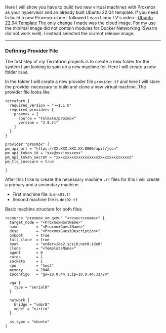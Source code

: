 Here I will show you have to build two new virtual machines with Proxmox as your hypervisor and an already built Ubuntu 22.04 template. If you need to build a new Proxmox clone I followed Learn Linux TV's video : [Ubuntu 22.04 Template](https://www.youtube.com/watch?v=MJgIm03Jxdo&t=1180s) The only change I made was the cloud image. For my use the minimal image did not contain modules for Docker Networking (Swarm did not work well). I instead selected the current release image.

---
### Defining Provider File

The first step of my Terraform projects is to create a new folder for the system I am looking to spin up a new machine for. Here I will create a new folder `bind`.

In the folder I will create a new provider file `provider.tf` and here I will store the provider necessary to build and clone a new virtual machine. The provider file looks like


```hcl
terraform {
  required_version = ">=1.1.0"
  required_providers {
    proxmox = {
      source = "telmate/proxmox"
      version = "2.9.11"
    }
  }
} 

provider "proxmox" {
pm_api_url = "https://XX.XXX.XXX.XX:8006/api2/json"
pm_api_token_id = "xxx@xxx!xxxxxxx"
pm_api_token_secret = "xxxxxxxxxxxxxxxxxxxxxxxxxxxxxxxxxx"
pm_tls_insecure = true

}
```

After this I like to create the necessary machine `.tf` files for this I will create a primary and a secondary machine.

- First machine file is `dns01.tf`
- Second machine file is `dns02.tf`

Basic machine structure for both files:
```hcl
resource "proxmox_vm_qemu" "<resourcename>" {
  target_node = "<ProxmoxHostName>"
  name        = "<ProxmoxGuestName>"
  desc        = "<ProxmoxGuestDescription>"
  onboot      = true
  full_clone  = true
  boot        = "order=ide2;scsi0;net0;ide0"
  clone       = "<TemplateName>"
  agent       = 0
  cores       = 1
  sockets     = 1
  cpu         = "host"
  memory      = 2048
  ipconfig0   = "gw=10.0.44.1,ip=10.0.44.33/24"
  
  vga {
    type = "serial0"
  }
  
  network {
    bridge = "vmbr0"
    model = "virtio"
  }
  
  os_type = "ubuntu"
}
```

